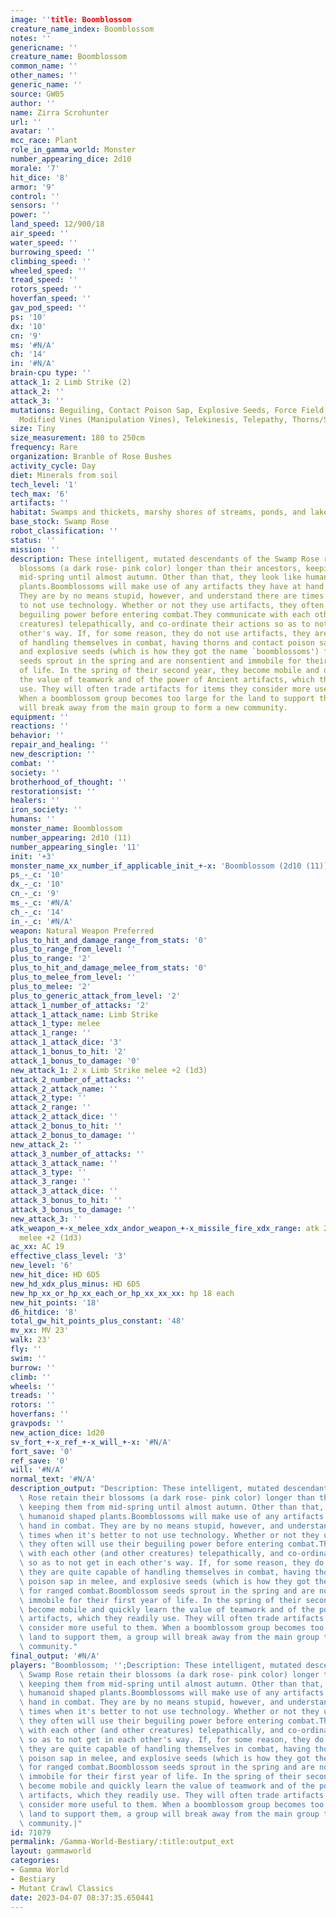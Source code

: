 ```yaml
---
image: ''title: Boomblossom
creature_name_index: Boomblossom
notes: ''
genericname: ''
creature_name: Boomblossom
common_name: ''
other_names: ''
generic_name: ''
source: GW05
author: ''
name: Zirra Scrohunter
url: ''
avatar: ''
mcc_race: Plant
role_in_gamma_world: Monster
number_appearing_dice: 2d10
morale: '7'
hit_dice: '8'
armor: '9'
control: ''
sensors: ''
power: ''
land_speed: 12/900/18
air_speed: ''
water_speed: ''
burrowing_speed: ''
climbing_speed: ''
wheeled_speed: ''
tread_speed: ''
rotors_speed: ''
hoverfan_speed: ''
gav_pod_speed: ''
ps: '10'
dx: '10'
cn: '9'
ms: '#N/A'
ch: '14'
in: '#N/A'
brain-cpu type: ''
attack_1: 2 Limb Strike (2)
attack_2: ''
attack_3: ''
mutations: Beguiling, Contact Poison Sap, Explosive Seeds, Force Field, Generation,
  Modified Vines (Manipulation Vines), Telekinesis, Telepathy, Thorns/Spikes (Thorns)
size: Tiny
size_measurement: 180 to 250cm
frequency: Rare
organization: Branble of Rose Bushes
activity_cycle: Day
diet: Minerals from soil
tech_level: '1'
tech_max: '6'
artifacts: ''
habitat: Swamps and thickets, marshy shores of streams, ponds, and lakes
base_stock: Swamp Rose
robot_classification: ''
status: ''
mission: ''
description: These intelligent, mutated descendants of the Swamp Rose retain their
  blossoms (a dark rose- pink color) longer than their ancestors, keeping them from
  mid-spring until almost autumn. Other than that, they look like humanoid shaped
  plants.Boomblossoms will make use of any artifacts they have at hand in combat.
  They are by no means stupid, however, and understand there are times when it's better
  to not use technology. Whether or not they use artifacts, they often will use their
  beguiling power before entering combat.They communicate with each other (and other
  creatures) telepathically, and co-ordinate their actions so as to not get in each
  other's way. If, for some reason, they do not use artifacts, they are quite capable
  of handling themselves in combat, having thorns and contact poison sap in melee,
  and explosive seeds (which is how they got the name `boomblossoms') for ranged combat.Boomblossom
  seeds sprout in the spring and are nonsentient and immobile for their first year
  of life. In the spring of their second year, they become mobile and quickly learn
  the value of teamwork and of the power of Ancient artifacts, which they readily
  use. They will often trade artifacts for items they consider more useful to them.
  When a boomblossom group becomes too large for the land to support them, a group
  will break away from the main group to form a new community.
equipment: ''
reactions: ''
behavior: ''
repair_and_healing: ''
new_description: ''
combat: ''
society: ''
brotherhood_of_thought: ''
restorationsist: ''
healers: ''
iron_society: ''
humans: ''
monster_name: Boomblossom
number_appearing: 2d10 (11)
number_appearing_single: '11'
init: '+3'
monster_name_xx_number_if_applicable_init_+-x: 'Boomblossom (2d10 (11)): Init +3'
ps_-_c: '10'
dx_-_c: '10'
cn_-_c: '9'
ms_-_c: '#N/A'
ch_-_c: '14'
in_-_c: '#N/A'
weapon: Natural Weapon Preferred
plus_to_hit_and_damage_range_from_stats: '0'
plus_to_range_from_level: ''
plus_to_range: '2'
plus_to_hit_and_damage_melee_from_stats: '0'
plus_to_melee_from_level: ''
plus_to_melee: '2'
plus_to_generic_attack_from_level: '2'
attack_1_number_of_attacks: '2'
attack_1_attack_name: Limb Strike
attack_1_type: melee
attack_1_range: ''
attack_1_attack_dice: '3'
attack_1_bonus_to_hit: '2'
attack_1_bonus_to_damage: '0'
new_attack_1: 2 x Limb Strike melee +2 (1d3)
attack_2_number_of_attacks: ''
attack_2_attack_name: ''
attack_2_type: ''
attack_2_range: ''
attack_2_attack_dice: ''
attack_2_bonus_to_hit: ''
attack_2_bonus_to_damage: ''
new_attack_2: ''
attack_3_number_of_attacks: ''
attack_3_attack_name: ''
attack_3_type: ''
attack_3_range: ''
attack_3_attack_dice: ''
attack_3_bonus_to_hit: ''
attack_3_bonus_to_damage: ''
new_attack_3: ''
atk_weapon_+-x_melee_xdx_andor_weapon_+-x_missile_fire_xdx_range: atk 2 x limb strike
  melee +2 (1d3)
ac_xx: AC 19
effective_class_level: '3'
new_level: '6'
new_hit_dice: HD 6D5
new_hd_xdx_plus_minus: HD 6D5
new_hp_xx_or_hp_xx_each_or_hp_xx_xx_xx: hp 18 each
new_hit_points: '18'
d6_hitdice: '8'
total_gw_hit_points_plus_constant: '48'
mv_xx: MV 23'
walk: 23'
fly: ''
swim: ''
burrow: ''
climb: ''
wheels: ''
treads: ''
rotors: ''
hoverfans: ''
gravpods: ''
new_action_dice: 1d20
sv_fort_+-x_ref_+-x_will_+-x: '#N/A'
fort_save: '0'
ref_save: '0'
will: '#N/A'
normal_text: '#N/A'
description_output: "Description: These intelligent, mutated descendants of the Swamp\
  \ Rose retain their blossoms (a dark rose- pink color) longer than their ancestors,\
  \ keeping them from mid-spring until almost autumn. Other than that, they look like\
  \ humanoid shaped plants.Boomblossoms will make use of any artifacts they have at\
  \ hand in combat. They are by no means stupid, however, and understand there are\
  \ times when it's better to not use technology. Whether or not they use artifacts,\
  \ they often will use their beguiling power before entering combat.They communicate\
  \ with each other (and other creatures) telepathically, and co-ordinate their actions\
  \ so as to not get in each other's way. If, for some reason, they do not use artifacts,\
  \ they are quite capable of handling themselves in combat, having thorns and contact\
  \ poison sap in melee, and explosive seeds (which is how they got the name `boomblossoms')\
  \ for ranged combat.Boomblossom seeds sprout in the spring and are nonsentient and\
  \ immobile for their first year of life. In the spring of their second year, they\
  \ become mobile and quickly learn the value of teamwork and of the power of Ancient\
  \ artifacts, which they readily use. They will often trade artifacts for items they\
  \ consider more useful to them. When a boomblossom group becomes too large for the\
  \ land to support them, a group will break away from the main group to form a new\
  \ community."
final_output: '#N/A'
players: "Boomblossom; '';Description: These intelligent, mutated descendants of the\
  \ Swamp Rose retain their blossoms (a dark rose- pink color) longer than their ancestors,\
  \ keeping them from mid-spring until almost autumn. Other than that, they look like\
  \ humanoid shaped plants.Boomblossoms will make use of any artifacts they have at\
  \ hand in combat. They are by no means stupid, however, and understand there are\
  \ times when it's better to not use technology. Whether or not they use artifacts,\
  \ they often will use their beguiling power before entering combat.They communicate\
  \ with each other (and other creatures) telepathically, and co-ordinate their actions\
  \ so as to not get in each other's way. If, for some reason, they do not use artifacts,\
  \ they are quite capable of handling themselves in combat, having thorns and contact\
  \ poison sap in melee, and explosive seeds (which is how they got the name `boomblossoms')\
  \ for ranged combat.Boomblossom seeds sprout in the spring and are nonsentient and\
  \ immobile for their first year of life. In the spring of their second year, they\
  \ become mobile and quickly learn the value of teamwork and of the power of Ancient\
  \ artifacts, which they readily use. They will often trade artifacts for items they\
  \ consider more useful to them. When a boomblossom group becomes too large for the\
  \ land to support them, a group will break away from the main group to form a new\
  \ community.|"
id: 71079
permalink: /Gamma-World-Bestiary/:title:output_ext
layout: gammaworld
categories:
- Gamma World
- Bestiary
- Mutant Crawl Classics
date: 2023-04-07 08:37:35.650441
---
```

